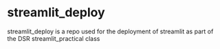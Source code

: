 # streamlit_deploy
streamlit_deploy is a repo used for the deployment of streamlit as part of the DSR streamlit_practical class
